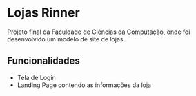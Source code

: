 # **Lojas Rinner**

Projeto final da Faculdade de Ciências da Computação, onde foi desenvolvido um modelo de site de lojas.

## Funcionalidades

- Tela de Login
- Landing Page contendo as informações da loja
